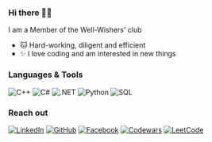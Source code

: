 ### Hi there 👋🏼
I am a Member of the Well-Wishers' club
<div id="bio">
  <ul style="list-style-type:square;">
    <li>🐱 Hard-working, diligent and efficient</li>
    <li>✨ I love coding and am interested in new things</li>
  </ul>
</div>

### Languages & Tools
![C++](https://img.shields.io/badge/C++-5CAC25?style=for-the-badge&logo=c%2B%2B&logoColor=white)
![C#](https://img.shields.io/badge/C%23-5CAC25?style=for-the-badge&logo=c-sharp&logoColor=white)
![.NET](https://img.shields.io/badge/.NET-5CAC25?style=for-the-badge&logo=.net&logoColor=white)
![Python](https://img.shields.io/badge/Python-5CAC25?style=for-the-badge&logo=python&logoColor=white)
![SQL](https://img.shields.io/badge/SQL-5CAC25?style=for-the-badge&logo=mysql&logoColor=white)

### Reach out
[![LinkedIn](https://img.shields.io/badge/linkedin-%230077B5.svg?style=for-the-badge&logo=linkedin&logoColor=white)](https://www.linkedin.com/in/vanyachernov/)
[![GitHub](https://img.shields.io/badge/github-%23121011.svg?style=for-the-badge&logo=github&logoColor=white)](https://github.com/vanyachernov)
[![Facebook](https://img.shields.io/badge/Facebook-%231877F2.svg?style=for-the-badge&logo=Facebook&logoColor=white)](https://www.facebook.com/profile.php?id=100016089460623)
[![Codewars](https://img.shields.io/badge/Codewars-B1361E?style=for-the-badge&logo=codewars&logoColor=grey)](https://www.codewars.com/users/vanya4ernov)
[![LeetCode](https://img.shields.io/badge/LeetCode-000000?style=for-the-badge&logo=LeetCode&logoColor=#d16c06)](https://leetcode.com/vanya4ernov/)